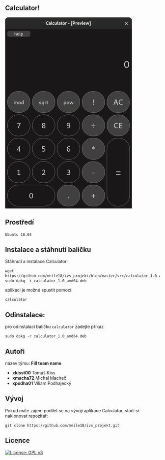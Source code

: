 Calculator!
--------
![Image of Yaktocat](https://github.com/meile18/ivs_projekt/blob/master/documentation/img/main_calculator.png)

Prostředí
---------
`Ubuntu 18.04`


Instalace a stáhnutí balíčku
---------
Stáhnutí a instalace Calculator:

    wget https://github.com/meile18/ivs_projekt/blob/master/src/calculator_1.0_amd64.deb
    sudo dpkg -i calculator_1.0_amd64.deb

aplikaci je možné spustit pomocí:

    calculator

Odinstalace:
------
pro odinstalaci balíčku `calculator` zadejte příkaz

    sudo dpkg -r calculator_1.0_amd64.deb

Autoři
------

název týmu: <strong>Fill team name</strong>

- <strong>xkisst00</strong> Tomáš Kiss
- <strong>xmacha72</strong> Michal Machač
- <strong>xpodha01</strong> Viliam Podhajecký


Vývoj
------
Pokud máte zájem podílet se na vývoji aplikace Calculator, stačí si naklonovat repozitář:

    git clone https://github.com/meile18/ivs_projekt.git    

Licence
-------

[![License: GPL v3](https://img.shields.io/badge/License-GPLv3-blue.svg)](https://www.gnu.org/licenses/gpl-3.0)


